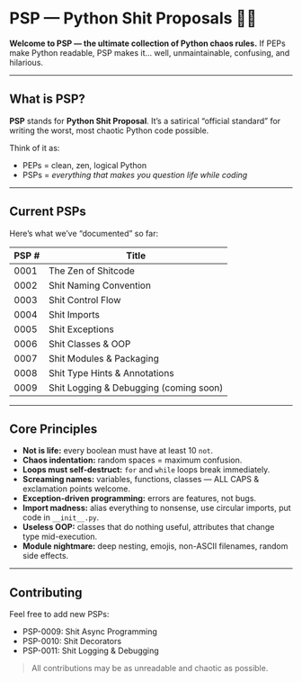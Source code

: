 # PSP — Python Shit Proposals 🐍💀

**Welcome to PSP — the ultimate collection of Python chaos rules.**
If PEPs make Python readable, PSP makes it… well, unmaintainable, confusing, and hilarious.

---

## What is PSP?

**PSP** stands for **Python Shit Proposal**.
It’s a satirical “official standard” for writing the worst, most chaotic Python code possible.

Think of it as:

* PEPs = clean, zen, logical Python
* PSPs = *everything that makes you question life while coding*

---

## Current PSPs

Here’s what we’ve “documented” so far:

| PSP # | Title                                  |
|-------|----------------------------------------|
| 0001  | The Zen of Shitcode                    |
| 0002  | Shit Naming Convention                 |
| 0003  | Shit Control Flow                      |
| 0004  | Shit Imports                           |
| 0005  | Shit Exceptions                        |
| 0006  | Shit Classes & OOP                     |
| 0007  | Shit Modules & Packaging               |
| 0008  | Shit Type Hints & Annotations          |
| 0009  | Shit Logging & Debugging (coming soon) |

---

## Core Principles

* **Not is life:** every boolean must have at least 10 `not`.
* **Chaos indentation:** random spaces = maximum confusion.
* **Loops must self-destruct:** `for` and `while` loops break immediately.
* **Screaming names:** variables, functions, classes — ALL CAPS & exclamation points welcome.
* **Exception-driven programming:** errors are features, not bugs.
* **Import madness:** alias everything to nonsense, use circular imports, put code in `__init__.py`.
* **Useless OOP:** classes that do nothing useful, attributes that change type mid-execution.
* **Module nightmare:** deep nesting, emojis, non-ASCII filenames, random side effects.

---

## Contributing

Feel free to add new PSPs:

* PSP-0009: Shit Async Programming
* PSP-0010: Shit Decorators
* PSP-0011: Shit Logging & Debugging

> All contributions may be as unreadable and chaotic as possible.
